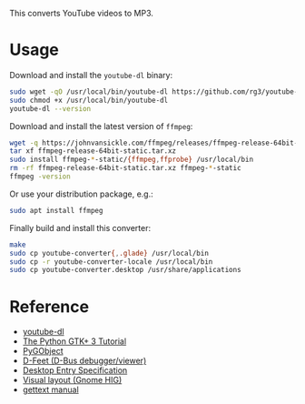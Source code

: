 This converts YouTube videos to MP3.

# Usage

Download and install the `youtube-dl` binary:

```bash
sudo wget -qO /usr/local/bin/youtube-dl https://github.com/rg3/youtube-dl/releases/download/2017.12.31/youtube-dl
sudo chmod +x /usr/local/bin/youtube-dl
youtube-dl --version
```

Download and install the latest version of `ffmpeg`:

```bash
wget -q https://johnvansickle.com/ffmpeg/releases/ffmpeg-release-64bit-static.tar.xz
tar xf ffmpeg-release-64bit-static.tar.xz
sudo install ffmpeg-*-static/{ffmpeg,ffprobe} /usr/local/bin
rm -rf ffmpeg-release-64bit-static.tar.xz ffmpeg-*-static
ffmpeg -version
```

Or use your distribution package, e.g.:

```bash
sudo apt install ffmpeg
```

Finally build and install this converter:

```bash
make
sudo cp youtube-converter{,.glade} /usr/local/bin
sudo cp -r youtube-converter-locale /usr/local/bin
sudo cp youtube-converter.desktop /usr/share/applications
```

# Reference

* [youtube-dl](https://github.com/rg3/youtube-dl/)
* [The Python GTK+ 3 Tutorial](https://python-gtk-3-tutorial.readthedocs.io/)
* [PyGObject](https://pygobject.readthedocs.io/)
* [D-Feet (D-Bus debugger/viewer)](https://github.com/GNOME/d-feet)
* [Desktop Entry Specification](https://specifications.freedesktop.org/desktop-entry-spec/latest/index.html)
* [Visual layout (Gnome HIG)](https://developer.gnome.org/hig/stable/visual-layout.html.en)
* [gettext manual](https://www.gnu.org/software/gettext/manual/index.html)
